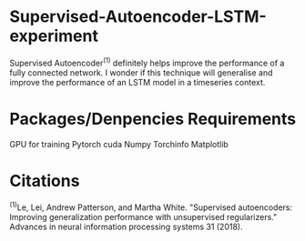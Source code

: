 # Supervised-Autoencoder-LSTM-experiment

Supervised Autoencoder<sup>(1)</sup> definitely helps improve the performance of a fully connected network. I wonder if this technique will generalise and improve the performance of an LSTM model in a timeseries context.

# Packages/Denpencies Requirements
GPU for training
Pytorch cuda 
Numpy 
Torchinfo
Matplotlib


# Citations
<sup>(1)</sup>Le, Lei, Andrew Patterson, and Martha White. "Supervised autoencoders: Improving generalization performance with unsupervised regularizers." Advances in neural information processing systems 31 (2018).
